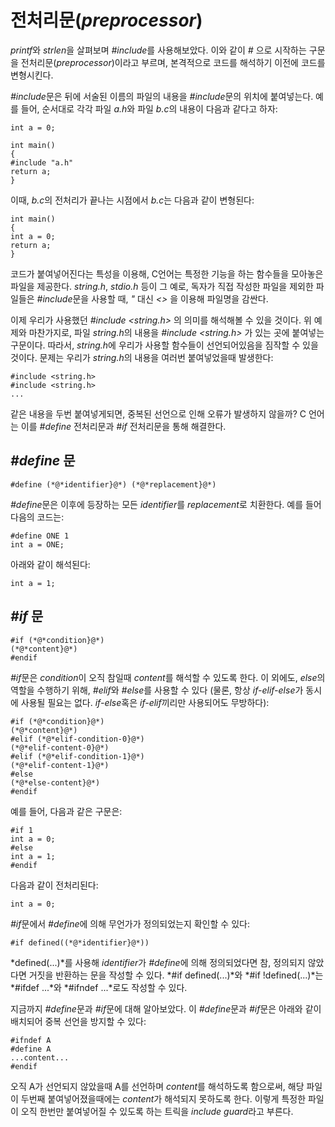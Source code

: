 # 전처리문(*preprocessor*)

*printf*와 *strlen*을 살펴보며 *#include*를 사용해보았다.
이와 같이 *#* 으로 시작하는 구문을 전처리문(*preprocessor*)이라고 부르며,
본격적으로 코드를 해석하기 이전에 코드를 변형시킨다.

*#include*문은 뒤에 서술된 이름의 파일의 내용을
*#include*문의 위치에 붙여넣는다.
예를 들어, 순서대로 각각 파일 *a.h*와 파일 *b.c*의 내용이 다음과 같다고 하자:

```
int a = 0;
```

```
int main()
{
#include "a.h"
return a;
}
```

이때, *b.c*의 전처리가 끝나는 시점에서 *b.c*는 다음과 같이 변형된다:

```
int main()
{
int a = 0;
return a;
}
```

코드가 붙여넣어진다는 특성을 이용해,
C언어는 특정한 기능을 하는 함수들을 모아놓은 파일을 제공한다.
*string.h*, *stdio.h* 등이 그 예로,
독자가 직접 작성한 파일을 제외한 파일들은 *\#include*문을 사용할 때,
*"* 대신 *<>* 을 이용해 파일명을 감싼다.

이제 우리가 사용했던 *#include <string.h>* 의 의미를 해석해볼 수 있을 것이다.
위 예제와 마찬가지로, 파일 *string.h*의 내용을 *#include <string.h>* 가 있는 곳에 붙여넣는 구문이다.
따라서, *string.h*에 우리가 사용할 함수들이 선언되어있음을 짐작할 수 있을 것이다.
문제는 우리가 *string.h*의 내용을 여러번 붙여넣었을때 발생한다:

```
#include <string.h>
#include <string.h>
...
```

같은 내용을 두번 붙여넣게되면, 중복된 선언으로 인해 오류가 발생하지 않을까?
C 언어는 이를 *#define* 전처리문과 *#if* 전처리문을 통해 해결한다.

## *#define* 문

```  
#define (*@*identifier}@*) (*@*replacement}@*)
```

*#define*문은 이후에 등장하는 모든 *identifier*를 *replacement*로 치환한다.
예를 들어 다음의 코드는:

```
#define ONE 1
int a = ONE;
```

아래와 같이 해석된다:

```
int a = 1;
```

## *#if* 문

```
#if (*@*condition}@*)
(*@*content}@*)
#endif
```

*#if*문은 *condition*이 오직 참일때 *content*를 해석할 수 있도록 한다.
이 외에도, *else*의 역할을 수행하기 위해, *#elif*와 *#else*를 사용할 수 있다
(물론, 항상 *if-elif-else*가 동시에 사용될 필요는 없다.
*if-else*혹은 *if-elif*끼리만 사용되어도 무방하다):

```
#if (*@*condition}@*)
(*@*content}@*)
#elif (*@*elif-condition-0}@*)
(*@*elif-content-0}@*)
#elif (*@*elif-condition-1}@*)
(*@*elif-content-1}@*)
#else
(*@*else-content}@*)
#endif
```

예를 들어, 다음과 같은 구문은:

```
#if 1
int a = 0;
#else
int a = 1;
#endif
```

다음과 같이 전처리된다:

```
int a = 0;
```

*\#if*문에서 *\#define*에 의해 무언가가 정의되었는지 확인할 수 있다:

```
#if defined((*@*identifier}@*))
```

*defined(...)*를 사용해 *identifier*가 *\#define*에 의해 정의되었다면
참, 정의되지 않았다면 거짓을 반환하는 문을 작성할 수 있다.
*\#if defined(...)*와 *\#if !defined(...)*는
*\#ifdef ...*와 *\#ifndef ...*로도 작성할 수 있다.


지금까지 *\#define*문과 *\#if*문에 대해 알아보았다.
이 *\#define*문과 *\#if*문은 아래와 같이 배치되어 중복 선언을 방지할 수 있다:

```
#ifndef A
#define A
...content...
#endif
```

오직 A가 선언되지 않았을때 A를 선언하며 *content*를 해석하도록 함으로써,
해당 파일이 두번째 붙여넣어졌을때에는 *content*가 해석되지 못하도록 한다.
이렇게 특정한 파일이 오직 한번만 붙여넣어질 수 있도록 하는 트릭을 *include guard*라고 부른다.
